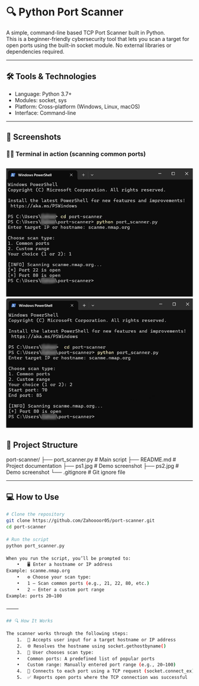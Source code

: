 # 🔍 Python Port Scanner

A simple, command-line based TCP Port Scanner built in Python.  
This is a beginner-friendly cybersecurity tool that lets you scan a target for open ports using the built-in socket module. No external libraries or dependencies required.

---

## 🛠 Tools & Technologies

- Language: Python 3.7+
- Modules: socket, sys
- Platform: Cross-platform (Windows, Linux, macOS)
- Interface: Command-line

---

## 📸 Screenshots

### 🧑‍💻 Terminal in action (scanning common ports)

![Port Scanner Demo](ps1.jpg)
![Port Scanner Demo](ps2.jpg)
---

## 📂 Project Structure
port-scanner/
├── port_scanner.py       # Main script
├── README.md             # Project documentation
├── ps1.jpg               # Demo screenshot
├── ps2.jpg               # Demo screenshot
└── .gitignore            # Git ignore file

---

## 💻 How to Use

```bash
# Clone the repository
git clone https://github.com/Zahoooor05/port-scanner.git
cd port-scanner

# Run the script
python port_scanner.py

When you run the script, you’ll be prompted to:
	•	🖥 Enter a hostname or IP address
Example: scanme.nmap.org
	•	⚙ Choose your scan type:
	•	1 — Scan common ports (e.g., 21, 22, 80, etc.)
	•	2 — Enter a custom port range
Example: ports 20–100

⸻

## 🔍 How It Works

The scanner works through the following steps:
	1.	🧾 Accepts user input for a target hostname or IP address
	2.	🌐 Resolves the hostname using socket.gethostbyname()
	3.	🤔 User chooses scan type:
	•	Common ports: A predefined list of popular ports
	•	Custom range: Manually entered port range (e.g., 20–100)
	4.	🔌 Connects to each port using a TCP request (socket.connect_ex)
	5.	✅ Reports open ports where the TCP connection was successful
